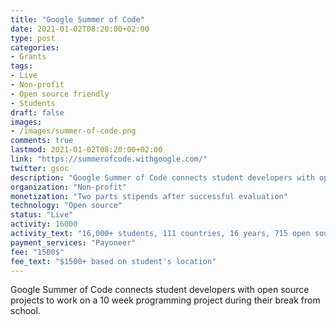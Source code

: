 ```yaml
---
title: "Google Summer of Code"
date: 2021-01-02T08:20:00+02:00
type: post
categories:
- Grants
tags:
- Live
- Non-profit
- Open source friendly
- Students
draft: false
images:
- /images/summer-of-code.png
comments: true
lastmod: 2021-01-02T08:20:00+02:00
link: "https://summerofcode.withgoogle.com/"
twitter: gsoc
description: "Google Summer of Code connects student developers with open source projects to work on a 10 week programming project during their break from school."
organization: "Non-profit"
monetization: "Two parts stipends after successful evaluation"
technology: "Open source"
status: "Live"
activity: 16000
activity_text: "16,000+ students, 111 countries, 16 years, 715 open source organizations..."
payment_services: "Payoneer"
fee: "1500$"
fee_text: "$1500+ based on student's location"
---
```


Google Summer of Code connects student developers with open source projects to work on a 10 week programming project during their break from school.<!--more-->

